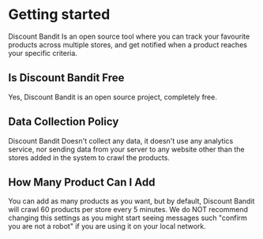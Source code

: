 # Getting started
Discount Bandit Is an open source tool where you can track your favourite products across multiple stores, and get notified when a product reaches your specific criteria.

## Is Discount Bandit Free
Yes, Discount Bandit is an open source project, completely free.

## Data Collection Policy
Discount Bandit Doesn't collect any data, it doesn't use any analytics service, nor sending data from your server to any website other than the stores added in the system to crawl the products.

## How Many Product Can I Add
You can add as many products as you want, but by default, Discount Bandit will crawl 60 products per store every 5 minutes. We do NOT recommend changing this settings as you might start seeing messages such "confirm you are not a robot" if you are using it on your local network.

